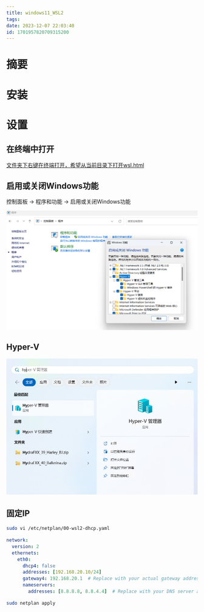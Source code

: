 ```yaml
---
title: windows11_WSL2
tags: 
date: 2023-12-07 22:03:40
id: 1701957820709315200
---
```

# 摘要





# 安装



# 设置

## 在终端中打开

 [文件夹下右键在终端打开，希望从当前目录下打开wsl.html](assets\references\文件夹下右键在终端打开，希望从当前目录下打开wsl.html) 







## 启用或关闭Windows功能

控制面板 -> 程序和功能 -> 启用或关闭Windows功能

![image-20231207223827828](assets/images/image-20231207223827828.png)



## Hyper-V

![image-20231207224338205](assets/images/image-20231207224338205.png)

## 固定IP

```sh
sudo vi /etc/netplan/00-wsl2-dhcp.yaml
```



```yaml
network:
  version: 2
  ethernets:
    eth0:
      dhcp4: false
      addresses: [192.168.20.10/24]
      gateway4: 192.168.20.1  # Replace with your actual gateway address
      nameservers:
        addresses: [8.8.8.8, 8.8.4.4]  # Replace with your DNS server addresses

```

```sh
sudo netplan apply
```






















